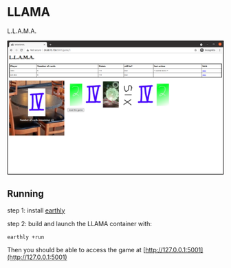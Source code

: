 # LLAMA
L.L.A.M.A.

![screenshot](llama-screenshot.png)


## Running

step 1: install [earthly](https://earthly.dev/get-earthly)

step 2: build and launch the LLAMA container with:

    earthly +run

Then you should be able to access the game at [http://127.0.0.1:5001](http://127.0.0.1:5001)
